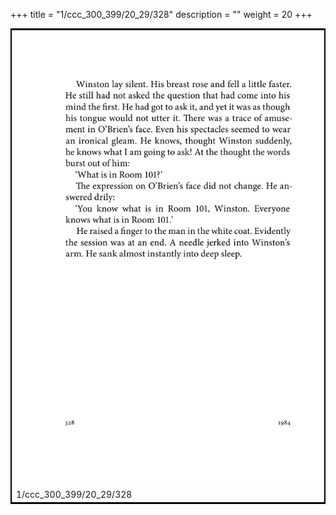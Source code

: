 +++
title = "1/ccc_300_399/20_29/328"
description = ""
weight = 20
+++

<table style="border:2px solid black;max-width:800px;max-height:800px;" 
><tr><td><img class="center-fit-jpg"
src="/jpg_/out_jpg_1984__328.jpg"  >1/ccc_300_399/20_29/328</img></td></tr></table>